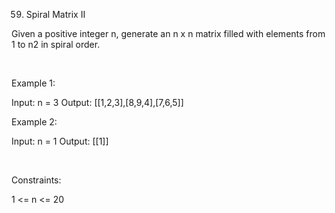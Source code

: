 59. Spiral Matrix II

Given a positive integer n, generate an n x n matrix filled with elements from 1 to n2 in spiral order.

 

Example 1:

Input: n = 3
Output: [[1,2,3],[8,9,4],[7,6,5]]


Example 2:

Input: n = 1
Output: [[1]]


 

Constraints:

1 <= n <= 20